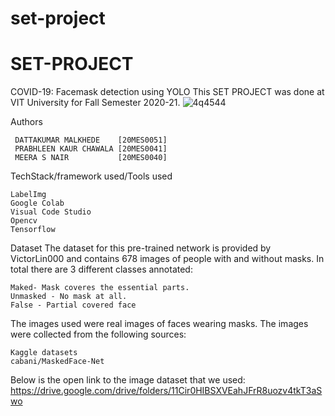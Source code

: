# set-project
# SET-PROJECT
COVID-19: Facemask detection using YOLO
This SET PROJECT was done at VIT University for Fall Semester 2020-21.
![4q4544](https://user-images.githubusercontent.com/71777239/101993018-23250600-3cdd-11eb-9239-b56fe34090ec.gif)

Authors

     DATTAKUMAR MALKHEDE    [20MES0051]
     PRABHLEEN KAUR CHAWALA [20MES0041]
     MEERA S NAIR           [20MES0040]
    
TechStack/framework used/Tools used

    LabelImg
    Google Colab
    Visual Code Studio
    Opencv
    Tensorflow
    
Dataset
The dataset for this pre-trained network is provided by VictorLin000 and contains 678 images of people with and without masks. In total there are 3 different classes annotated:

    Maked- Mask coveres the essential parts.    
    Unmasked - No mask at all.
    False - Partial covered face
    
The images used were real images of faces wearing masks. The images were collected from the following sources:

    Kaggle datasets    
    cabani/MaskedFace-Net
Below is the open link to the image dataset that we used:
https://drive.google.com/drive/folders/11Cir0HIBSXVEahJFrR8uozv4tkT3aSwo    
